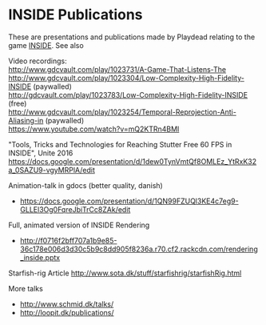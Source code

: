 # INSIDE Publications
These are presentations and publications made by Playdead relating to the game <a href="http://playdead.com/inside/">INSIDE</a>.
See also

Video recordings:<br>
http://www.gdcvault.com/play/1023731/A-Game-That-Listens-The<br>
http://www.gdcvault.com/play/1023304/Low-Complexity-High-Fidelity-INSIDE (paywalled)<br>
http://gdcvault.com/play/1023783/Low-Complexity-High-Fidelity-INSIDE (free)<br>
http://www.gdcvault.com/play/1023254/Temporal-Reprojection-Anti-Aliasing-in (paywalled)<br>
https://www.youtube.com/watch?v=mQ2KTRn4BMI

"Tools, Tricks and Technologies for Reaching Stutter Free 60 FPS in INSIDE", Unite 2016
https://docs.google.com/presentation/d/1dew0TynVmtQf8OMLEz_YtRxK32a_0SAZU9-vgyMRPlA/edit

Animation-talk in gdocs (better quality, danish)
- https://docs.google.com/presentation/d/1QN99FZUQl3KE4c7eg9-GLLEl3Og0FqreJbiTrCc8ZAk/edit

Full, animated version of INSIDE Rendering
- http://f0716f2bff707a1b9e85-36c178e006d3d30c5b9c8dd905f8236a.r70.cf2.rackcdn.com/rendering_inside.pptx

Starfish-rig Article
http://www.sota.dk/stuff/starfishrig/starfishRig.html

More talks
- http://www.schmid.dk/talks/
- http://loopit.dk/publications/
